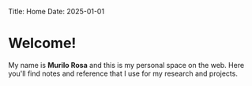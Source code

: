 Title: Home
Date: 2025-01-01

[resume]: https://drive.google.com/file/d/1bpDETshnO8NLp3tG60uS14RyiNTybjqY/view?usp=sharing

# Welcome!

My name is **Murilo Rosa** and this is my personal space on the web. Here you'll find notes and reference that I use for my research and projects.

